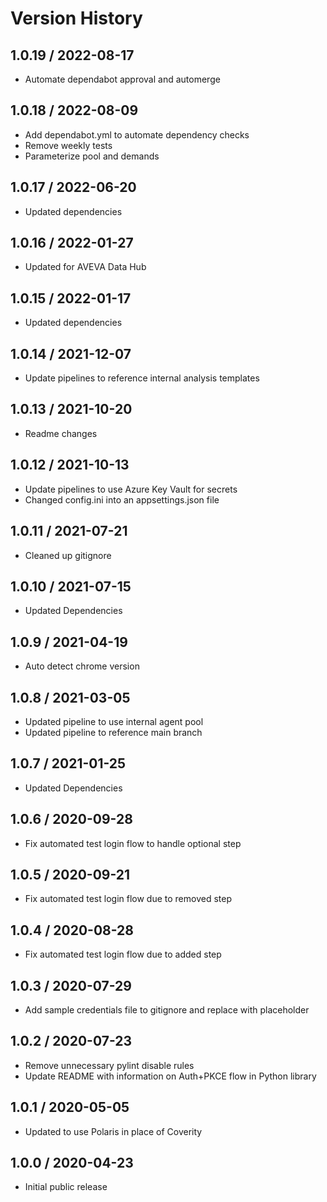 # Version History

## 1.0.19 / 2022-08-17

- Automate dependabot approval and automerge

## 1.0.18 / 2022-08-09

- Add dependabot.yml to automate dependency checks
- Remove weekly tests
- Parameterize pool and demands

## 1.0.17 / 2022-06-20

- Updated dependencies

## 1.0.16 / 2022-01-27

- Updated for AVEVA Data Hub

## 1.0.15 / 2022-01-17

- Updated dependencies

## 1.0.14 / 2021-12-07

- Update pipelines to reference internal analysis templates

## 1.0.13 / 2021-10-20

- Readme changes

## 1.0.12 / 2021-10-13

- Update pipelines to use Azure Key Vault for secrets
- Changed config.ini into an appsettings.json file

## 1.0.11 / 2021-07-21

- Cleaned up gitignore

## 1.0.10 / 2021-07-15

- Updated Dependencies

## 1.0.9 / 2021-04-19

- Auto detect chrome version

## 1.0.8 / 2021-03-05

- Updated pipeline to use internal agent pool
- Updated pipeline to reference main branch

## 1.0.7 / 2021-01-25

- Updated Dependencies

## 1.0.6 / 2020-09-28

- Fix automated test login flow to handle optional step

## 1.0.5 / 2020-09-21

- Fix automated test login flow due to removed step

## 1.0.4 / 2020-08-28

- Fix automated test login flow due to added step

## 1.0.3 / 2020-07-29

- Add sample credentials file to gitignore and replace with placeholder

## 1.0.2 / 2020-07-23

- Remove unnecessary pylint disable rules
- Update README with information on Auth+PKCE flow in Python library

## 1.0.1 / 2020-05-05

- Updated to use Polaris in place of Coverity

## 1.0.0 / 2020-04-23

- Initial public release
